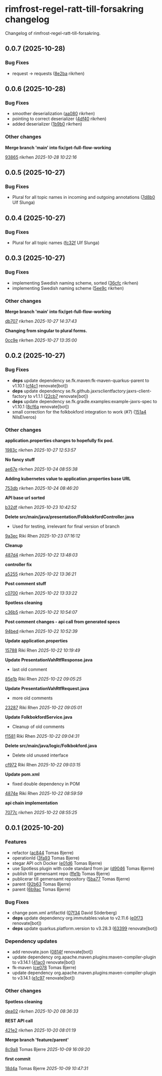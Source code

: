 # rimfrost-regel-ratt-till-forsakring changelog

Changelog of rimfrost-regel-ratt-till-forsakring.

## 0.0.7 (2025-10-28)

### Bug Fixes

-  request -> requests ([8e2ba](https://github.com/Forsakringskassan/rimfrost-regel-ratt-till-forsakring/commit/8e2baae60b75e06) rikrhen)  

## 0.0.6 (2025-10-28)

### Bug Fixes

-  smoother deserialization ([aa080](https://github.com/Forsakringskassan/rimfrost-regel-ratt-till-forsakring/commit/aa0805b942781e8) rikrhen)  
-  pointing to correct deserializer ([4df40](https://github.com/Forsakringskassan/rimfrost-regel-ratt-till-forsakring/commit/4df402d99140da9) rikrhen)  
-  added deserializer ([1b9b0](https://github.com/Forsakringskassan/rimfrost-regel-ratt-till-forsakring/commit/1b9b07fb210f711) rikrhen)  

### Other changes

**Merge branch 'main' into fix/get-full-flow-working**


[93865](https://github.com/Forsakringskassan/rimfrost-regel-ratt-till-forsakring/commit/938653d8db529f7) rikrhen *2025-10-28 10:22:16*


## 0.0.5 (2025-10-27)

### Bug Fixes

-  Plural for all topic names in incoming and outgoing annotations ([7d8b0](https://github.com/Forsakringskassan/rimfrost-regel-ratt-till-forsakring/commit/7d8b0b0a746d025) Ulf Slunga)  

## 0.0.4 (2025-10-27)

### Bug Fixes

-  Plural for all topic names ([fc32f](https://github.com/Forsakringskassan/rimfrost-regel-ratt-till-forsakring/commit/fc32f9a3baffeae) Ulf Slunga)  

## 0.0.3 (2025-10-27)

### Bug Fixes

-  implementing Swedish naming scheme, sorted ([36cfc](https://github.com/Forsakringskassan/rimfrost-regel-ratt-till-forsakring/commit/36cfc2b32cd75d0) rikrhen)  
-  implementing Swedish naming scheme ([5ee9c](https://github.com/Forsakringskassan/rimfrost-regel-ratt-till-forsakring/commit/5ee9cb8a87a18f6) rikrhen)  

### Other changes

**Merge branch 'main' into fix/get-full-flow-working**


[db707](https://github.com/Forsakringskassan/rimfrost-regel-ratt-till-forsakring/commit/db7072223648a77) rikrhen *2025-10-27 14:37:43*

**Changing from singular to plural forms.**


[0cc9e](https://github.com/Forsakringskassan/rimfrost-regel-ratt-till-forsakring/commit/0cc9ec679f0eb33) rikrhen *2025-10-27 13:35:00*


## 0.0.2 (2025-10-27)

### Bug Fixes

-  **deps**  update dependency se.fk.maven:fk-maven-quarkus-parent to v1.10.1 ([cf4c1](https://github.com/Forsakringskassan/rimfrost-regel-ratt-till-forsakring/commit/cf4c1e89d865a9c) renovate[bot])  
-  **deps**  update dependency se.fk.github.jaxrsclientfactory:jaxrs-client-factory to v1.1.1 ([22cb7](https://github.com/Forsakringskassan/rimfrost-regel-ratt-till-forsakring/commit/22cb7cfdf17fdc9) renovate[bot])  
-  **deps**  update dependency se.fk.gradle.examples:example-jaxrs-spec to v1.10.1 ([8cf6a](https://github.com/Forsakringskassan/rimfrost-regel-ratt-till-forsakring/commit/8cf6a740621f22b) renovate[bot])  
-  small correction for the folkbokford integration to work (#7) ([151a4](https://github.com/Forsakringskassan/rimfrost-regel-ratt-till-forsakring/commit/151a46d44c2600f) NilsElveros)  

### Other changes

**application.properties changes to hopefully fix pod.**


[1983c](https://github.com/Forsakringskassan/rimfrost-regel-ratt-till-forsakring/commit/1983ca1404c4b3e) rikrhen *2025-10-27 12:53:57*

**No fancy stuff**


[ae67e](https://github.com/Forsakringskassan/rimfrost-regel-ratt-till-forsakring/commit/ae67e964be39a9e) rikrhen *2025-10-24 08:55:38*

**Adding kubernetes value to application.properties base URL**


[753db](https://github.com/Forsakringskassan/rimfrost-regel-ratt-till-forsakring/commit/753dbc753500f5a) rikrhen *2025-10-24 08:46:20*

**API base url sorted**


[b32df](https://github.com/Forsakringskassan/rimfrost-regel-ratt-till-forsakring/commit/b32df3427f59beb) rikrhen *2025-10-23 10:42:52*

**Delete src/main/java/presentation/FolkbokfordController.java**

* Used for testing, irrelevant for final version of branch 

[9a3ec](https://github.com/Forsakringskassan/rimfrost-regel-ratt-till-forsakring/commit/9a3ec03542f47c5) Riki Rhen *2025-10-23 07:16:12*

**Cleanup**


[487d4](https://github.com/Forsakringskassan/rimfrost-regel-ratt-till-forsakring/commit/487d43e545146e3) rikrhen *2025-10-22 13:48:03*

**controller fix**


[a5255](https://github.com/Forsakringskassan/rimfrost-regel-ratt-till-forsakring/commit/a52555ca73a126b) rikrhen *2025-10-22 13:36:21*

**Post comment stuff**


[c0700](https://github.com/Forsakringskassan/rimfrost-regel-ratt-till-forsakring/commit/c07004da12f6a78) rikrhen *2025-10-22 13:33:22*

**Spotless cleaning**


[c36b5](https://github.com/Forsakringskassan/rimfrost-regel-ratt-till-forsakring/commit/c36b520a931addb) rikrhen *2025-10-22 10:54:07*

**Post comment changes - api call from generated specs**


[94bed](https://github.com/Forsakringskassan/rimfrost-regel-ratt-till-forsakring/commit/94bed0909605381) rikrhen *2025-10-22 10:52:39*

**Update application.properties**


[15788](https://github.com/Forsakringskassan/rimfrost-regel-ratt-till-forsakring/commit/15788933e4773eb) Riki Rhen *2025-10-22 10:19:49*

**Update PresentationVahRtfResponse.java**

* last old comment 

[85e1b](https://github.com/Forsakringskassan/rimfrost-regel-ratt-till-forsakring/commit/85e1b33e71f7460) Riki Rhen *2025-10-22 09:05:25*

**Update PresentationVahRtfRequest.java**

* more old comments 

[23287](https://github.com/Forsakringskassan/rimfrost-regel-ratt-till-forsakring/commit/23287f2cdae6b04) Riki Rhen *2025-10-22 09:05:01*

**Update FolkbokfordService.java**

* Cleanup of old comments 

[f1581](https://github.com/Forsakringskassan/rimfrost-regel-ratt-till-forsakring/commit/f1581bab8491501) Riki Rhen *2025-10-22 09:04:31*

**Delete src/main/java/logic/Folkbokford.java**

* Delete old unused interface 

[cf972](https://github.com/Forsakringskassan/rimfrost-regel-ratt-till-forsakring/commit/cf972d9eb44c0b5) Riki Rhen *2025-10-22 09:03:15*

**Update pom.xml**

* fixed double dependency in POM 

[4874e](https://github.com/Forsakringskassan/rimfrost-regel-ratt-till-forsakring/commit/4874eecd6b208df) Riki Rhen *2025-10-22 08:59:59*

**api chain implementation**


[7077c](https://github.com/Forsakringskassan/rimfrost-regel-ratt-till-forsakring/commit/7077c76f14bb7c4) rikrhen *2025-10-22 08:55:25*


## 0.0.1 (2025-10-20)

### Features

-  refactor ([ac844](https://github.com/Forsakringskassan/rimfrost-regel-ratt-till-forsakring/commit/ac844337912a10d) Tomas Bjerre)  
-  operationId ([3fa93](https://github.com/Forsakringskassan/rimfrost-regel-ratt-till-forsakring/commit/3fa930358b1910e) Tomas Bjerre)  
-  stegar API och Docker ([e01d6](https://github.com/Forsakringskassan/rimfrost-regel-ratt-till-forsakring/commit/e01d60f1b1dadad) Tomas Bjerre)  
-  use Spotless plugin with code standard from jar ([d9046](https://github.com/Forsakringskassan/rimfrost-regel-ratt-till-forsakring/commit/d9046c2b6e81fb0) Tomas Bjerre)  
-  publish till gemensamt repo ([ffe1b](https://github.com/Forsakringskassan/rimfrost-regel-ratt-till-forsakring/commit/ffe1b02eed2716e) Tomas Bjerre)  
-  publicerar till gemensamt repository ([5ba77](https://github.com/Forsakringskassan/rimfrost-regel-ratt-till-forsakring/commit/5ba77e7ce9b3acb) Tomas Bjerre)  
-  parent ([92b63](https://github.com/Forsakringskassan/rimfrost-regel-ratt-till-forsakring/commit/92b63d6dac54057) Tomas Bjerre)  
-  parent ([6b9ac](https://github.com/Forsakringskassan/rimfrost-regel-ratt-till-forsakring/commit/6b9ac72b380f482) Tomas Bjerre)  

### Bug Fixes

-  change pom.xml artifactId ([07f34](https://github.com/Forsakringskassan/rimfrost-regel-ratt-till-forsakring/commit/07f3450af228c58) David Söderberg)  
-  **deps**  update dependency org.immutables:value to v2.11.6 ([e0f73](https://github.com/Forsakringskassan/rimfrost-regel-ratt-till-forsakring/commit/e0f73ebfede4a5b) renovate[bot])  
-  **deps**  update quarkus.platform.version to v3.28.3 ([63399](https://github.com/Forsakringskassan/rimfrost-regel-ratt-till-forsakring/commit/63399b2784c0947) renovate[bot])  

### Dependency updates

- add renovate.json ([0814f](https://github.com/Forsakringskassan/rimfrost-regel-ratt-till-forsakring/commit/0814fb3ccde5d3e) renovate[bot])  
- update dependency org.apache.maven.plugins:maven-compiler-plugin to v3.14.1 ([41ac0](https://github.com/Forsakringskassan/rimfrost-regel-ratt-till-forsakring/commit/41ac0d364cf6123) renovate[bot])  
- fk-maven ([ce078](https://github.com/Forsakringskassan/rimfrost-regel-ratt-till-forsakring/commit/ce078ccdc0d9179) Tomas Bjerre)  
- update dependency org.apache.maven.plugins:maven-compiler-plugin to v3.14.1 ([e1c97](https://github.com/Forsakringskassan/rimfrost-regel-ratt-till-forsakring/commit/e1c9733a48854e2) renovate[bot])  
### Other changes

**Spotless cleaning**


[dea02](https://github.com/Forsakringskassan/rimfrost-regel-ratt-till-forsakring/commit/dea0276ef23eb05) rikrhen *2025-10-20 08:36:33*

**REST API call**


[421e2](https://github.com/Forsakringskassan/rimfrost-regel-ratt-till-forsakring/commit/421e2451a16671c) rikrhen *2025-10-20 08:01:19*

**Merge branch 'feature/parent'**


[8c9a8](https://github.com/Forsakringskassan/rimfrost-regel-ratt-till-forsakring/commit/8c9a89e55dcf2fd) Tomas Bjerre *2025-10-09 16:09:20*

**first commit**


[18d4a](https://github.com/Forsakringskassan/rimfrost-regel-ratt-till-forsakring/commit/18d4ab1d6d92ad5) Tomas Bjerre *2025-10-09 10:47:31*


